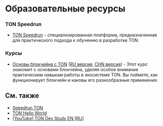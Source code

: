 # Образовательные ресурсы

### TON Speedrun

- [TON Speedrun](https://tonspeedrun.com/) - специализированная платформа, предназначенная для практического подхода к обучению в разработке TON.

### Курсы

- [Основы блокчейна с TON](https://stepik.org/course/201294/promo) ([RU версия](https://stepik.org/course/202221/), [CHN версия](https://stepik.org/course/200976/)) -
  Этот курс знакомит с основами блокчейна, уделяя особое внимание практическим навыкам работы в экосистеме TON. Вы поймете, как функционирует блокчейн и каковы его разнообразные применения.

## См. также

- [Speedrun TON](https://tonspeedrun.com/)
- [TON Hello World](https://tonhelloworld.com/01-wallet/)
- [[YouTube] TON Dev Study EN ](https://www.youtube.com/@TONDevStudy)[[RU]](https://www.youtube.com/results?search_query=tondevstudy)

